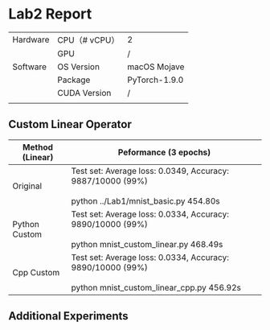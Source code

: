 # Lab2 Report



|          |               |               |
| -------- | ------------- | ------------- |
| Hardware | CPU（# vCPU） | 2             |
|          | GPU           | /             |
| Software | OS Version    | macOS Mojave  |
|          | Package       | PyTorch-1.9.0 |
|          | CUDA Version  | /             |
|          |               |               |

 

## Custom Linear Operator

 

| Method (Linear) | Peformance (3 epochs)                                        |
| --------------- | ------------------------------------------------------------ |
| Original        | Test set: Average loss: 0.0349, Accuracy: 9887/10000 (99%)<br/><br/>python ../Lab1/mnist_basic.py  454.80s |
| Python Custom   | Test set: Average loss: 0.0334, Accuracy: 9890/10000 (99%)<br/><br/>python mnist_custom_linear.py  468.49s |
| Cpp Custom      | Test set: Average loss: 0.0334, Accuracy: 9890/10000 (99%)<br/><br/>python mnist_custom_linear_cpp.py  456.92s |



## Additional Experiments

